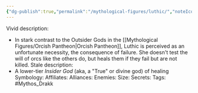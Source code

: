 ```yaml
---
{"dg-publish":true,"permalink":"/mythological-figures/luthic/","noteIcon":""}
---
```


Vivid description: 
- In stark contrast to the Outsider Gods in the [[Mythological Figures/Orcish Pantheon\|Orcish Pantheon]], Luthic is perceived as an unfortunate necessity, the consequence of failure. She doesn't test the will of orcs like the others do, but heals them if they fail but are not killed.
Stale description: 
- A lower-tier *Insider God* (aka, a "True" or divine god) of healing
Symbology: 
Affiliates: 
Alliances: 
Enemies: 
Size: 
Secrets: 
Tags: #Mythos_Drakk 